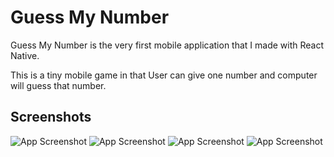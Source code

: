 
# Guess My Number

Guess My Number is the very first mobile application that I made with React Native.

This is a tiny mobile game in that User can give one number and computer will guess that number.

## Screenshots

![App Screenshot](https://res.cloudinary.com/kosi1999/image/upload/v1679912200/Guss%20My%20Number/Screenshot_20230327-163939_Expo_Go_lheiaa.png)
![App Screenshot](https://res.cloudinary.com/kosi1999/image/upload/v1679912200/Guss%20My%20Number/Screenshot_20230327-163954_Expo_Go_lt8abn.png)
![App Screenshot](https://res.cloudinary.com/kosi1999/image/upload/v1679912200/Guss%20My%20Number/Screenshot_20230327-164009_Expo_Go_scejsu.png)
![App Screenshot](https://res.cloudinary.com/kosi1999/image/upload/v1679912200/Guss%20My%20Number/Screenshot_20230327-164347_Expo_Go_tk7izg.png)

